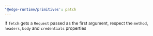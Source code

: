 ```yaml
---
'@edge-runtime/primitives': patch
---
```


If `fetch` gets a `Request` passed as the first argument, respect the `method`, `headers`, `body` and `credentials` properties
